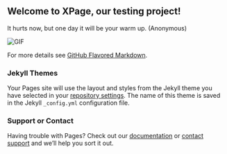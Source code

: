 ## Welcome to XPage, our testing project!


It hurts now, but one day it will be your warm up. (Anonymous)




![GIF](https://assets.wired.com/photos/w_1200/wp-content/uploads/2017/03/Quantalarge.gif)

For more details see [GitHub Flavored Markdown](https://guides.github.com/features/mastering-markdown/).

### Jekyll Themes

Your Pages site will use the layout and styles from the Jekyll theme you have selected in your [repository settings](https://github.com/XZoneTeam/XRepo/settings). The name of this theme is saved in the Jekyll `_config.yml` configuration file.

### Support or Contact

Having trouble with Pages? Check out our [documentation](https://help.github.com/categories/github-pages-basics/) or [contact support](https://github.com/contact) and we’ll help you sort it out.
